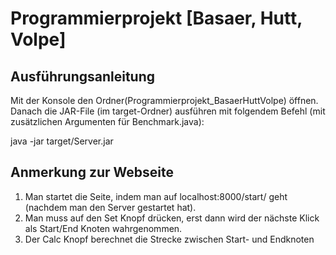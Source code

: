 # Programmierprojekt [Basaer, Hutt, Volpe]

## Ausführungsanleitung

Mit der Konsole den Ordner(Programmierprojekt_BasaerHuttVolpe) öffnen.
Danach die JAR-File (im target-Ordner) ausführen mit folgendem Befehl (mit zusätzlichen Argumenten für Benchmark.java):

java -jar target/Server.jar

## Anmerkung zur Webseite

1. Man startet die Seite, indem man auf localhost:8000/start/ geht (nachdem man den Server gestartet hat).
2. Man muss auf den Set Knopf drücken, erst dann wird der nächste Klick als Start/End Knoten wahrgenommen.
3. Der Calc Knopf berechnet die Strecke zwischen Start- und Endknoten
